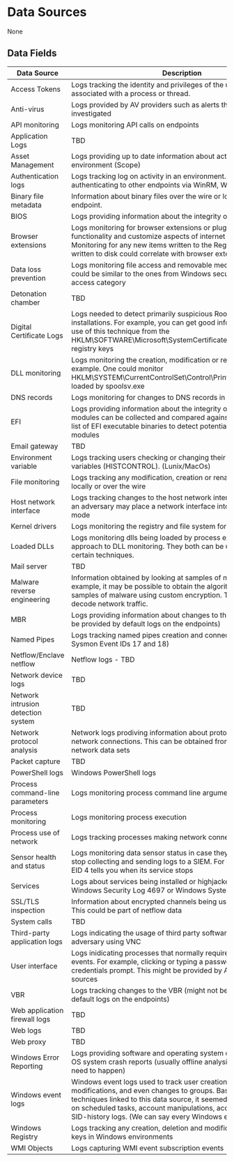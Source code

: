 # Data Sources
None

## Data Fields
|Data Source|Description|
|---|---|
|Access Tokens|Logs tracking the identity and privileges of the user account associated with a process or thread.|
|Anti-virus|Logs provided by AV providers such as alerts that need to be investigated|
|API monitoring|Logs monitoring API calls on endpoints|
|Application Logs|TBD|
|Asset Management|Logs providing up to date information about active endpoints in an environment (Scope)|
|Authentication logs|Logs tracking log on activity in an environment. For example, users authenticating to other endpoints via WinRM, WMI, etc.|
|Binary file metadata|Information about binary files over the wire or locally on an endpoint.|
|BIOS|Logs providing information about the integrity of existing BIOs|
|Browser extensions|Logs monitoring for browser extensions or plugins that can add functionality and customize aspects of internet browsers. Monitoring for any new items written to the Registry or PE files written to disk could correlate with browser extension installation|
|Data loss prevention|Logs monitoring file access and removable media devices. Those could be similar to the ones from Windows security logs object access category|
|Detonation chamber|TBD|
|Digital Certificate Logs|Logs needed to detect primarily suspicious Root certificate installations. For example, you can get good information about the use of this technique from the HKLM\SOFTWARE\Microsoft\SystemCertificates\ROOT\Certificates registry keys|
|DLL monitoring|Logs monitoring the creation, modification or rename of DLLs. For example. One could monitor HKLM\SYSTEM\CurrentControlSet\Control\Print\Monitors for DLLs loaded by spoolsv.exe|
|DNS records|Logs monitoring for changes to DNS records in endpoints.|
|EFI|Logs providing information about the integrity of existing EFI. EFI modules can be collected and compared against a known-clean list of EFI executable binaries to detect potentially malicious modules|
|Email gateway|TBD|
|Environment variable|Logs tracking users checking or changing their environment variables (HISTCONTROL). (Lunix/MacOs)|
|File monitoring|Logs tracking any modification, creation or rename of files either locally or over the wire|
|Host network interface|Logs tracking changes to the host network interface. For example, an adversary may place a network interface into promiscuous mode|
|Kernel drivers|Logs monitoring the registry and file system for driver installs|
|Loaded DLLs|Logs monitoring dlls being loaded by process execution. Similar approach to DLL monitoring. They both can be used together in certain techniques.|
|Mail server|TBD|
|Malware reverse engineering|Information obtained by looking at samples of malware. For example, it may be possible to obtain the algorithm and key from samples of malware using custom encryption. This can help to decode network traffic.|
|MBR|Logs providing information about changes to the MBR (might not be provided by default logs on the endpoints)|
|Named Pipes|Logs tracking named pipes creation and connection events (i.e Sysmon Event IDs 17 and 18)|
|Netflow/Enclave netflow|Netflow logs - TBD|
|Network device logs|TBD|
|Network intrusion detection system|TBD|
|Network protocol analysis|Network logs prodiving information about protocols being used in network connections. This can be obtained from endpoint and network data sets|
|Packet capture|TBD|
|PowerShell logs|Windows PowerShell logs|
|Process command-line parameters|Logs monitoring process command line arguments|
|Process monitoring|Logs monitoring process execution|
|Process use of network|Logs tracking processes making network connections|
|Sensor health and status|Logs monitoring data sensor status in case they are disabled to stop collecting and sending logs to a SIEM. For example, Sysmon EID 4 tells you when its service stops|
|Services|Logs about services being installed or highjacked in a system (i.e Windows Security Log 4697 or Windows System log 7045)|
|SSL/TLS inspection|Information about encrypted channels being used by adversaries. This could be part of netflow data|
|System calls|TBD|
|Third-party application logs|Logs indicating the usage of third party software. For example, an adversary using VNC|
|User interface|Logs inidicating processes that normally require user-driven events. For example, clicking or typing a password in a fake credentials prompt. This might be provided by API monitoring data sources|
|VBR|Logs tracking changes to the VBR (might not be provided by default logs on the endpoints)|
|Web application firewall logs|TBD|
|Web logs|TBD|
|Web proxy|TBD|
|Windows Error Reporting|Logs providing software and operating system crash information. OS system crash reports (usually offline analysis of crash reports need to happen)|
|Windows event logs|Windows event logs used to track user creation, permissions modifications, and even changes to groups. Based on the techniques linked to this data source, it seemed to be also focused on scheduled tasks, account manipulations, account creation and SID-history logs. (We can say every Windows event log here)|
|Windows Registry|Logs tracking any creation, deletion and modification of registry keys in Windows environments|
|WMI Objects|Logs capturing WMI event subscription events|



